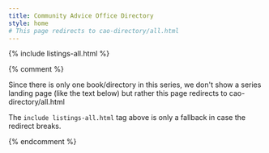 ```yaml
---
title: Community Advice Office Directory
style: home
# This page redirects to cao-directory/all.html
---
```


{% include listings-all.html %}

{% comment %}

Since there is only one book/directory in this series, we don't show a series landing page (like the text below) but rather this page redirects to cao-directory/all.html

The `include listings-all.html` tag above is only a fallback in case the redirect breaks.

{% endcomment %}
